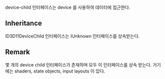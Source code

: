 device-child 인터페이스는 device 를 사용하여 데이터에 접근한다.

## Inheritance

ID3D11DeviceChild 인터페이스는 IUnknown 인터페이스를 상속받는다. 

## Remark

몇 개의 device child 인터페이스가 존재하며 모두 이 인터페이스를 상속 받는다. 거기에는 shaders, state objects, input layouts 이 있다.
